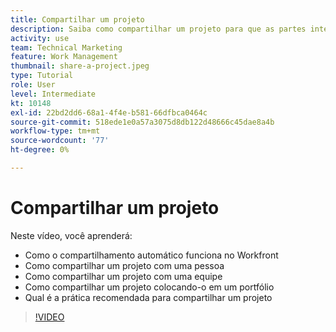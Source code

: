 ```yaml
---
title: Compartilhar um projeto
description: Saiba como compartilhar um projeto para que as partes interessadas e outras partes interessadas no projeto possam ter visibilidade sobre o trabalho que está sendo feito usando [!DNL  Workfront].
activity: use
team: Technical Marketing
feature: Work Management
thumbnail: share-a-project.jpeg
type: Tutorial
role: User
level: Intermediate
kt: 10148
exl-id: 22bd2dd6-68a1-4f4e-b581-66dfbca0464c
source-git-commit: 518ede1e0a57a3075d8db122d48666c45dae8a4b
workflow-type: tm+mt
source-wordcount: '77'
ht-degree: 0%

---
```


# Compartilhar um projeto

Neste vídeo, você aprenderá:

* Como o compartilhamento automático funciona no Workfront
* Como compartilhar um projeto com uma pessoa
* Como compartilhar um projeto com uma equipe
* Como compartilhar um projeto colocando-o em um portfólio
* Qual é a prática recomendada para compartilhar um projeto

>[!VIDEO](https://video.tv.adobe.com/v/3418904/?quality=12&learn=on)
